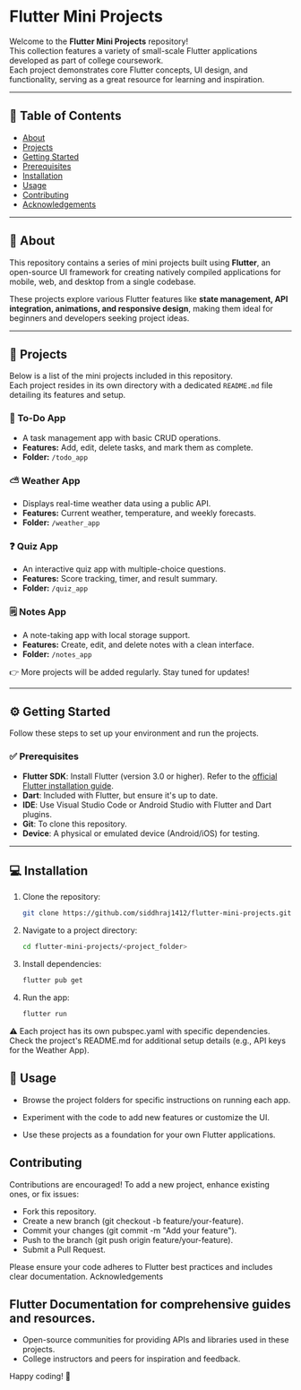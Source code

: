 # Flutter Mini Projects

Welcome to the **Flutter Mini Projects** repository!  
This collection features a variety of small-scale Flutter applications developed as part of college coursework.  
Each project demonstrates core Flutter concepts, UI design, and functionality, serving as a great resource for learning and inspiration.

---

## 📌 Table of Contents
- [About](#-about)  
- [Projects](#-projects)  
- [Getting Started](#%EF%B8%8F-getting-started)  
- [Prerequisites](#-prerequisites)  
- [Installation](#-installation)  
- [Usage](#-usage)  
- [Contributing](#contributing)  
- [Acknowledgements](#-acknowledgements)  

---

## 📖 About
This repository contains a series of mini projects built using **Flutter**, an open-source UI framework for creating natively compiled applications for mobile, web, and desktop from a single codebase.  

These projects explore various Flutter features like **state management, API integration, animations, and responsive design**, making them ideal for beginners and developers seeking project ideas.

---

## 🚀 Projects
Below is a list of the mini projects included in this repository.  
Each project resides in its own directory with a dedicated `README.md` file detailing its features and setup.

### 📝 To-Do App
- A task management app with basic CRUD operations.  
- **Features:** Add, edit, delete tasks, and mark them as complete.  
- **Folder:** `/todo_app`

### ⛅ Weather App
- Displays real-time weather data using a public API.  
- **Features:** Current weather, temperature, and weekly forecasts.  
- **Folder:** `/weather_app`

### ❓ Quiz App
- An interactive quiz app with multiple-choice questions.  
- **Features:** Score tracking, timer, and result summary.  
- **Folder:** `/quiz_app`

### 🗒 Notes App
- A note-taking app with local storage support.  
- **Features:** Create, edit, and delete notes with a clean interface.  
- **Folder:** `/notes_app`

👉 More projects will be added regularly. Stay tuned for updates!

---

## ⚙️ Getting Started
Follow these steps to set up your environment and run the projects.

### ✅ Prerequisites
- **Flutter SDK**: Install Flutter (version 3.0 or higher). Refer to the [official Flutter installation guide](https://docs.flutter.dev/get-started/install).  
- **Dart**: Included with Flutter, but ensure it's up to date.  
- **IDE**: Use Visual Studio Code or Android Studio with Flutter and Dart plugins.  
- **Git**: To clone this repository.  
- **Device**: A physical or emulated device (Android/iOS) for testing.  

---

## 💻 Installation
1. Clone the repository:  
   ```bash
   git clone https://github.com/siddhraj1412/flutter-mini-projects.git

2. Navigate to a project directory:
   ```bash
   cd flutter-mini-projects/<project_folder>

3. Install dependencies:
   ```bash
   flutter pub get

4. Run the app:
   ```bash
   flutter run

⚠️ Each project has its own pubspec.yaml with specific dependencies.
Check the project's README.md for additional setup details (e.g., API keys for the Weather App).

## 🎯 Usage

- Browse the project folders for specific instructions on running each app.

- Experiment with the code to add new features or customize the UI.

- Use these projects as a foundation for your own Flutter applications.

## Contributing
Contributions are encouraged! To add a new project, enhance existing ones, or fix issues:

- Fork this repository.
- Create a new branch (git checkout -b feature/your-feature).
- Commit your changes (git commit -m "Add your feature").
- Push to the branch (git push origin feature/your-feature).
- Submit a Pull Request.

Please ensure your code adheres to Flutter best practices and includes clear documentation.
Acknowledgements

## Flutter Documentation for comprehensive guides and resources.
- Open-source communities for providing APIs and libraries used in these projects.
- College instructors and peers for inspiration and feedback.

Happy coding! 🚀
